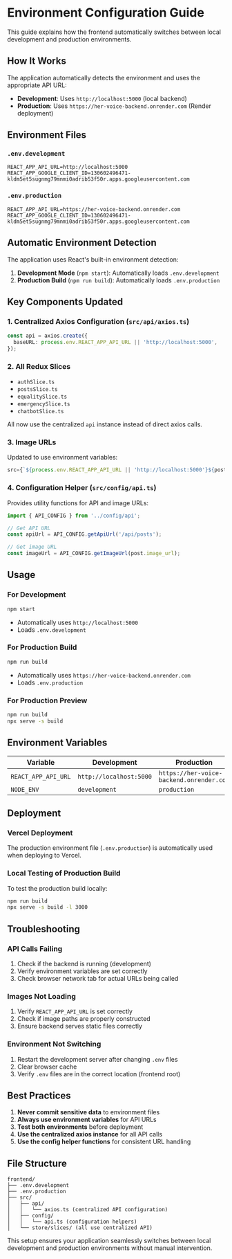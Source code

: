 # Environment Configuration Guide

This guide explains how the frontend automatically switches between local development and production environments.

## How It Works

The application automatically detects the environment and uses the appropriate API URL:

- **Development**: Uses `http://localhost:5000` (local backend)
- **Production**: Uses `https://her-voice-backend.onrender.com` (Render deployment)

## Environment Files

### `.env.development`
```
REACT_APP_API_URL=http://localhost:5000
REACT_APP_GOOGLE_CLIENT_ID=130602496471-kldm5et5sugnmg79mnmi0adrib53f50r.apps.googleusercontent.com
```

### `.env.production`
```
REACT_APP_API_URL=https://her-voice-backend.onrender.com
REACT_APP_GOOGLE_CLIENT_ID=130602496471-kldm5et5sugnmg79mnmi0adrib53f50r.apps.googleusercontent.com
```

## Automatic Environment Detection

The application uses React's built-in environment detection:

1. **Development Mode** (`npm start`): Automatically loads `.env.development`
2. **Production Build** (`npm run build`): Automatically loads `.env.production`

## Key Components Updated

### 1. Centralized Axios Configuration (`src/api/axios.ts`)
```typescript
const api = axios.create({
  baseURL: process.env.REACT_APP_API_URL || 'http://localhost:5000',
});
```

### 2. All Redux Slices
- `authSlice.ts`
- `postsSlice.ts`
- `equalitySlice.ts`
- `emergencySlice.ts`
- `chatbotSlice.ts`

All now use the centralized `api` instance instead of direct axios calls.

### 3. Image URLs
Updated to use environment variables:
```typescript
src={`${process.env.REACT_APP_API_URL || 'http://localhost:5000'}${post.image_url}`}
```

### 4. Configuration Helper (`src/config/api.ts`)
Provides utility functions for API and image URLs:
```typescript
import { API_CONFIG } from '../config/api';

// Get API URL
const apiUrl = API_CONFIG.getApiUrl('/api/posts');

// Get image URL
const imageUrl = API_CONFIG.getImageUrl(post.image_url);
```

## Usage

### For Development
```bash
npm start
```
- Automatically uses `http://localhost:5000`
- Loads `.env.development`

### For Production Build
```bash
npm run build
```
- Automatically uses `https://her-voice-backend.onrender.com`
- Loads `.env.production`

### For Production Preview
```bash
npm run build
npx serve -s build
```

## Environment Variables

| Variable | Development | Production |
|----------|-------------|------------|
| `REACT_APP_API_URL` | `http://localhost:5000` | `https://her-voice-backend.onrender.com` |
| `NODE_ENV` | `development` | `production` |

## Deployment

### Vercel Deployment
The production environment file (`.env.production`) is automatically used when deploying to Vercel.

### Local Testing of Production Build
To test the production build locally:
```bash
npm run build
npx serve -s build -l 3000
```

## Troubleshooting

### API Calls Failing
1. Check if the backend is running (development)
2. Verify environment variables are set correctly
3. Check browser network tab for actual URLs being called

### Images Not Loading
1. Verify `REACT_APP_API_URL` is set correctly
2. Check if image paths are properly constructed
3. Ensure backend serves static files correctly

### Environment Not Switching
1. Restart the development server after changing `.env` files
2. Clear browser cache
3. Verify `.env` files are in the correct location (frontend root)

## Best Practices

1. **Never commit sensitive data** to environment files
2. **Always use environment variables** for API URLs
3. **Test both environments** before deployment
4. **Use the centralized axios instance** for all API calls
5. **Use the config helper functions** for consistent URL handling

## File Structure
```
frontend/
├── .env.development
├── .env.production
├── src/
│   ├── api/
│   │   └── axios.ts (centralized API configuration)
│   ├── config/
│   │   └── api.ts (configuration helpers)
│   └── store/slices/ (all use centralized API)
```

This setup ensures your application seamlessly switches between local development and production environments without manual intervention.